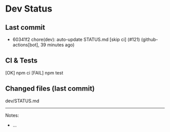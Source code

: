 # Dev Status

## Last commit
- 60341f2 chore(dev): auto-update STATUS.md [skip ci] (#121) (github-actions[bot], 39 minutes ago)
## CI & Tests
[OK] npm ci
[FAIL] npm test

## Changed files (last commit)
dev/STATUS.md

---
Notes:
- ...
